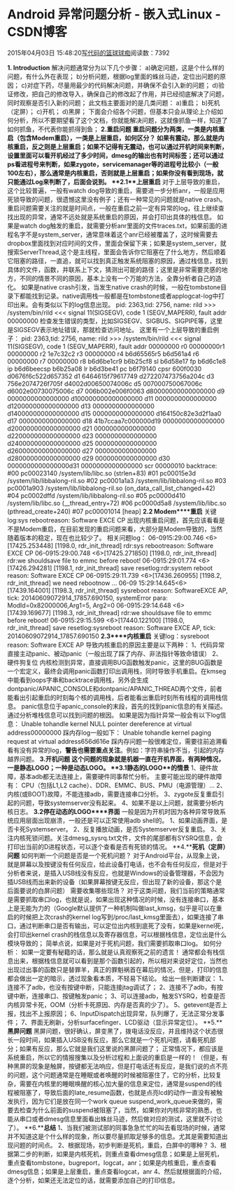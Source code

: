 
# Android 异常问题分析 - 嵌入式Linux - CSDN博客

2015年04月03日 15:48:20[写代码的篮球球痴](https://me.csdn.net/weiqifa0)阅读数：7392


**1. Introduction**
解决问题通常分为以下几个步骤：
a)确定问题，这是个什么样的问题，有什么外在表现；
b)分析问题，根据log里面的蛛丝马迹，定位出问题的原因；
c)对症下药，尽量用最少的代码解决问题，并确保不会引入新的问题；
d)验证修改，把自己的修改导入，确保自己的修改起了作用，并已经彻底解决了问题，同时观察是否引入新的问题；
此文档主要面对的是几类问题：
a)重启；
b)死机（定屏）；
c)开机；
d)黑屏；
下面会介绍各个问题，但基本只会从理论上介绍如何分析，所以不要期望看了这个文档，你就能解决问题，这就像抓鱼一样，知道了如何抓鱼，不代表你能抓得到鱼；
**2.****重启问题**
重启问题分为两类，一类是内核重启（包含Modem重启），一类是上层重启，如何区分？
如果有震动，那么就是内核重启，反之则是上层重启；如果不记得有无震动，也可以通过开机时间来判断，设置里面可以看开机经过了多少时间，dmesg的输出也有时间标签；还可以通过ps看进程号来判断，如果zygote，servicemanager等的进程号比较小（一般100左右），那么通常是内核重启，否则就是上层重启；如果你没有看到现场，就只能通过Log来判断了，后面会说到。
**2.1****上层重启**
对于上层导致的重启，这个比较普遍，一般有watch dog导致的重启，需要进一步分析anr，一般是应用死锁导致的问题，很遗憾这里没有例子；还有一种常见的问题就是native
 crash。重启问题需要关注的就是时间点，一般在重启之前一定有异常的log，往上继续查找出现的异常，通常不远处就是系统重启的原因，并会打印出具体的栈信息。
如果是watch dog触发的重启，就需要分析anr里面的文件traces.txt，如果前面的进程名字不是system_server，通常意味着这个anr已经被覆盖了，这时候需要去dropbox里面找到对应时间的文件，里面会保留下来；如果是system_server，就搜索ServerThread,这个是主线程，里面会告诉你它阻塞在了什么地方，然后顺着它阻塞的路径，一直追，就可以找到真正触发系统阻塞的原因，通过栈信息，找到具体的文件，函数，并联系上下文，猜测出可能的路径；这里是非常需要灵感的地方，不同的情景不同的原因，基本上没有一个万能的方法，全靠分析者自己的造化。
如果是native crash引发，当发生native crash的时候，一般在tombstone目录下都能找到记录。native调用栈一般都是在tombstone或者applogcat-log中打印出来。会有类似以下的log信息出现。
pid: 2363,tid: 2756, name: rild >>> /system/bin/rild <<<
signal 11(SIGSEGV), code 1 (SEGV_MAPERR), fault addr 00000000
检查发生错误的类型，比如SIGSEGV、SIGBUS、SIGPIPE等，这里是SIGSEGV表示地址错误，那就检查访问地址。
这里有一个上层导致的重启例子：
pid: 2363,tid: 2756, name: rild >>> /system/bin/rild <<<
signal 11(SIGSEGV), code 1 (SEGV_MAPERR), fault addr 00000000
r0 00000000r1 00000000 r2 1e7c32c2 r3 00000000
r4 b6d65565r5 b6d561a4 r6 00000000 r7 00000000
r8 b6d6be1cr9 b6b25cf8 sl b6d58e17 fp b6d6c1e8
ip b6d6beecsp b6b25a08 lr b6d3be41 pc b6f79140 cpsr 600f0030
d0676f6c522d657352 d1 6464615f79617749
d272207473756a204c d3 756e2074726f705f
d4002d00650074006c d5 007000750067006c
d6002e00730075006c d7 006b002e006f0063
d80000000000000000 d9 0000000000000000
d100000000000000000 d11 0000000000000000
d120000000000000000 d13 0000000000000000
d140000000000000000 d15 0000000000000000
d164150c82e3d2f1aa0 d17 0000000000000000
d18 41b7ccaa7c000000d19 0000000000000000
d200000000000000000 d21 0000000000000000
d220000000000000000 d23 0000000000000000
d240000000000000000 d25 0000000000000000
d260000000000000000 d27 0000000000000000
d280000000000000000 d29 0000000000000000
d30 0000000000000000d31 0000000000000000
scr 00000010
backtrace:
\#00 pc00023140 /system/lib/libc.so (strlen+83)
\#01 pc00015e3d /system/lib/libbalong-ril.so
\#02 pc0001a1a3 /system/lib/libbalong-ril.so
\#03 pc0001a903 /system/lib/libbalong-ril.so (on_data_call_list_changed+42)
\#04 pc0002dffd /system/lib/libbalong-ril.so
\#05 pc0000d410 /system/lib/libc.so (__thread_entry+72)
\#06 pc0000d5a8 /system/lib/libc.so (pthread_create+240)
\#07 pc00001014 [heap]
**2.2 Modem****重启**
关键log:sys rebootreason: Software EXCE CP
出现内核重启问题，首先应该看看是不是Modem重启，在目前发现的重启问题来看，大部分是Modem导致的，当然随着版本的稳定，现在也比较少了。
相关问题log：
06-0915:29:00.746 <6>[17425.253448] [1198.0, rdr_init_thread] rdr:sys rebootreason: Software EXCE CP
06-0915:29:00.748 <6>[17425.271850] [1198.0, rdr_init_thread] rdr:we shouldsave file to emmc before reboot!
06-0915:29:01.774 <6>[17426.294281] [1198.1, rdr_init_thread] save resetlog:rdr:system reboot reason: Software EXCE CP
06-0915:29:11.739 <6>[17436.260955] [1198.2, rdr_init_thread] we need rebootnow ...
06-09 15:29:14.645<6>[17439.164001] [1198.3, rdr_init_thread] sysreboot reason: SoftwareEXCE AP, tick: 20140609072914_17857.690150, systemError para: ModId=0x82000006,Arg1=5, Arg2=0
06-0915:29:14.648 <6>[17439.169677] [1198.3, rdr_init_thread] rdr:we shouldsave file to emmc before reboot!
06-0915:29:15.599 <6>[17440.122100] [1198.0, rdr_init_thread] save resetlog:sysreboot reason: Software EXCE AP, tick: 20140609072914_17857.690150
**2.3****内核重启**
关键log：sysreboot reason: Software EXCE AP
导致内核重启的原因主要是以下两种：
1、代码异常直接主动panic、被动panic（一般出现了踩了内存、非法指针等致命错误）
2、硬件狗复位
内核检测到异常，直接调用BUG函数触发panic，这里的BUG函数是一个宏定义，最终会调用panic函数打印出调用栈，同时导致手机重启。在kmseg中能看到oops字串和backtrace调用栈，另外会生成dontpanic/APANIC_CONSOLE和dontpanic/APANIC_THREAD两个文件，前者能看出引起重启的时刻每个核的调用栈，后者能看出重启时刻所有线程的调用栈信息。
panic信息位于apanic_console的末段，首先的找到panic信息的有关描述。通过分析堆栈信息可以找到问题的根因。
如果是因为指针异常一般会有以下log信息：
Unable tohandle kernel NULL pointer dereference at virtual address00000000
踩内存log一般如下：
Unable tohandle kernel paging request at virtual address656d616e
踩内存问题一般很难定位，需要往前追溯看看有没有异常的log，**警告也需要重点关注**。例如：字符串操作不当，引起的内存越界问题。
**3.****开机问题**
这个问题的现象就是机器一直在开机界面，有两种情况，一是静态LOGO；一种是动态LOGO。
**3.1****静态的****LOGO****的情景**
1、硬件故障，基本adb都无法连接上，需要硬件同事帮忙分析。
主要可能出现的硬件故障有：
CPU（包括L1,L2 cache）、DDR、EMMC、BUS、PMU（电源管理）…
2、内核(或BOOT)故障，不能连接adb，需要连接串口分析。
3、zygote反复重启引起的问题，导致systemserver没有起来。
4、如果不是以上问题，就需要分析内核日志。
**3.2****停在动态的****LOGO****界面**
一般是因为开机时因为各种异常导致系统应用层面出现崩溃，一般还是可以正常使用adb shell的。
1、如果动画界面，是否卡死Systemserver。
2、反复播放动画，是否Systemserver反复重启。
3、关注内核死锁问题。关注dmesg_sysrq.txt文件，文件的尾部都有SYSRQ信息，会打印出当前的D进程状态，可以逐个查看是否有死锁的情况。
**4.****死机（定屏）问题**
如何判断一个问题是否是一个死机问题？
对于Android平台，从现象上说，就是屏幕以及按键没有任何反应，给此设备打电话，也不会有任何反应，但是对于分析者来说，是插入USB线没有反应，也就是Windows的设备管理器，不会因为插USB线而出来新的设备（如果屏幕按键无反应，但出现了新的设备，那这个是后面要说的白屏问题）
需要收集哪些现场？
对于这类问题，我们当前的策略通常是需要抓取串口log，也就是说，如果出现这种情况的时候，没有连接串口，基本上是无能为力的（Google默认提供了一种机制叫做last_kmsg，似乎是可以在重启的时候把上次crash的kernel
 log写到/proc/last_kmsg里面去），如果连接了串口，通过判断串口是否有输出，可以定位出内核到底死了没有，如果是kernel死，会打印出kernel
 crash的栈信息以及寄存器信息，可以根据栈信息，定位出是什么模块导致的；
简单点说，如果是对于死机问题，我们需要抓取串口log。
如何分析：
如果一定要有秘籍的话，那么就是认真观察死之前的遗言！
通常都会有栈信息出来，根据栈信息就可以看到是那个函数引起的，所以相对来说好定位，当然也出现过出事的函数只是替罪羊，真正的罪魁祸首在幕后的情况，但是，打印的信息都会做出一定的暗示，透过现象看本质，不轻易下结论。
给出一些判断建议：
1、连接不了adb，也没有按键中断，只能连接jtag调试了；
2、连接不了adb，有按键中断，连接串口、按键触发panic；
3、可以连接adb，触发SYSRQ，检查是否内核异常卡死，OOM（分析卡死原因、内存是否真的少了）。
5、getevent是否上报，找出不上报原因；
6、InputDispatch出现异常，队列爆了，无法正常分发事件；
7、界面无刷新，分析surfacefinger、LCD驱动（显示异常定位）。
**5.****黑屏问题**
黑屏问题，很好确认，屏变黑了，拨电话没反应，并且维持这个状态很长一段时间，如果插入USB没有反应，那么它就是一个死机问题，请看死机部分；如果有反应，那么它就是我们这里说的黑屏问题了；
正常情况下，都应该是系统重启，所以它的情报搜集以及分析过程和上面说的重启是一样的！（但是，有种黑屏的现象是触屏，按键都无法响应，但是打电话还有反应，是我们说的点不亮的问题，这个问题通常是在睡眠或者唤醒的时候被阻塞住了，它的分析，比较复杂，需要在内核里的睡眠唤醒的核心加大量的信息来定位，通常是suspend的线程被阻塞了，导致后面的late_resume函数，也就是点亮lcd的动作一直没有被触发执行，因为它们是放在同一个work
 queue suspend_work_queue来做的，需要去检查为什么前面的suspend被阻塞了，当然，如果你对内核非常的熟悉，也能从串口或者dmesg信息里面看出蛛丝马迹，然后做对应的测试，这里就不讨论了）。
**6.****总结**
1、当我们被测试部的同事急急忙忙的叫去看现场的时候，通常并不知道这是个什么样的现象，所以要尽量抓取足够多的信息。尤其是需要知道出现问题的时间点。
2、根据现场，初步判断是死机，重启，白屏中的哪种？
3、根据第二步的判断，如果是内核死机，则重点查看dmesg信息；如果是上层死机，重点查看tombstone，bugreport，logcat，anr；如果是内核重启，重点查看dmesg信息；如果是上层重启，重点查看logcat，anr
4、然后就根据面的介绍，逐个分析，如果还无法定位的话，就需要添加自己的打印信息。


